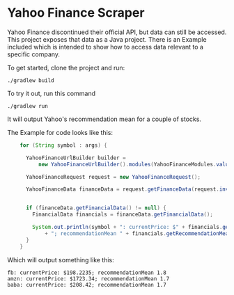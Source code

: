 # Yahoo Finance Scraper
Yahoo Finance discontinued their official API, but data can still be accessed.  This project exposes that data as a Java project.  There is an Example included which is intended to show how to access data relevant to a specific company.

To get started, clone the project and run:

```
./gradlew build
```

To try it out, run this command

```
./gradlew run
```

It will output Yahoo's recommendation mean for a couple of stocks.

The Example for code looks like this:

```java
    for (String symbol : args) {

      YahooFinanceUrlBuilder builder =
          new YahooFinanceUrlBuilder().modules(YahooFinanceModules.values()).symbol(symbol);

      YahooFinanceRequest request = new YahooFinanceRequest();

      YahooFinanceData financeData = request.getFinanceData(request.invoke(builder));


      if (financeData.getFinancialData() != null) {
        FinancialData financials = financeData.getFinancialData();

        System.out.println(symbol + ": currentPrice: $" + financials.getCurrentPrice().getRaw()
            + "; recommendationMean " + financials.getRecommendationMean().getRaw());
      }
    }
```
Which will output something like this:

```
fb: currentPrice: $198.2235; recommendationMean 1.8
amzn: currentPrice: $1723.34; recommendationMean 1.7
baba: currentPrice: $208.42; recommendationMean 1.7
```
